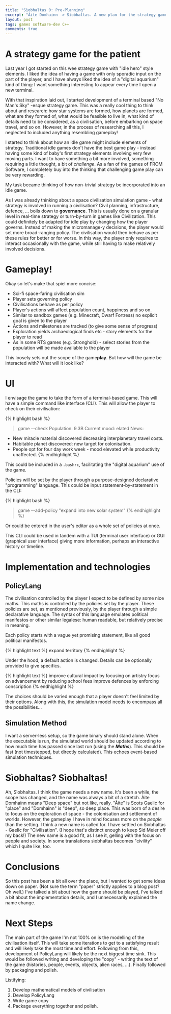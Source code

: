 ```yaml
---
title: "Sìobhaltas 0: Pre-Planning"
excerpt: "Àite Domhainn -> Sìobhaltas. A new plan for the strategy game, a new direction and (most importantly, of course) a new name!"
layout: post
tags: games software-dev C++
comments: true
---
```


# A strategy game for the patient

Last year I got started on this wee strategy game with "idle hero" style elements. I liked the idea of having a game with only sporadic input on the part of the player, and I have always liked the idea of a "digital aquarium" kind of thing: I want something interesting to appear every time I open a new terminal.

With that inspiration laid out, I started development of a terminal based "No Man's Sky" -esque strategy game. This was a really cool thing to think about and research: how star systems are formed, how planets are formed, what are they formed of, what would be feasible to live in, what kind of details need to be considered, as a civilisation, before embarking on space travel, and so on. However, in the process of researching all this, I neglected to included anything resembling gameplay!

I started to think about how an idle game might include elements of strategy. Traditional idle games don't have the best game play - instead having some kind of baby's first strategy elements involving very few moving parts. I want to have something a bit more involved, something requiring a little thought, a bit of *challenge*. As a fan of the games of FROM Software, I completely buy into the thinking that challenging game play can be very rewarding.

My task became thinking of how non-trivial strategy be incorporated into an idle game.

As I was already thinking about a space civilisation simulation game - what strategy is involved in running a civilisation? Civil planning, infrastructure, defence, ... boils down to **governance**. This is usually done on a granular level in real-time strategy or turn-by-turn in games like Civilization. This could definitely be adapted for idle play by changing how the player governs. Instead of making the micromanage-y decisions, the player would set more broad-ranging policy. The civilisation would then behave as per these rules for better or for worse. In this way, the player only requires to interact occasionally with the game, while still having to make relatively involved decisions.

# Gameplay!

Okay so let's make that spiel more concise:
- Sci-fi space-faring civilisation sim
- Player sets governing policy
- Civilisations behave as per policy
- Player's actions will affect population count, happiness and so on.
- Similar to sandbox games (e.g. Minecraft, Dwarf Fortress) no explicit goal is given to the player
- Actions and milestones are tracked (to give some sense of progress)
- Exploration yields archaeological finds etc - story elements for the player to read
- As in some RTS games (e.g. Stronghold) - select stories from the population will be made available to the player

This loosely sets out the scope of the game**play**. But how will the game be interacted with? What will it look like?

# UI

I envisage the game to take the form of a terminal-based game. This will have a simple command like interface (CLI). This will allow the player to check on their civilisation:

{% highlight bash %}
> game --check
Population:    9.3B
Current mood:  elated
News:
  - New miracle material discovered decreasing interplanetary travel costs.
  - Habitable planet discovered: new target for colonisation.
  - People opt for four day work week - mood elevated while productivity unaffected.
{% endhighlight %}

This could be included in a `.bashrc`, facilitating the "digital aquarium" use of the game.

Policies will be set by the player through a purpose-designed declarative "programming" language. This could be input statement-by-statement in the CLI:

{% highlight bash %}
> game --add-policy "expand into new solar system"
{% endhighlight %}

Or could be entered in the user's editor as a whole set of policies at once.

This CLI could be used in tandem with a TUI (terminal user interface) or GUI (graphical user interface) giving more information, perhaps an interactive history or timeline.

# Implementation and technologies

## PolicyLang
The civilisation controlled by the player I expect to be defined by some nice maths. This maths is controlled by the policies set by the player. These policies are set, as mentioned previously, by the player through a simple declarative language. The syntax of this language emulates political manifestos or other similar legalese: human readable, but relatively precise in meaning.

Each policy starts with a vague yet promising statement, like all good political manifestos.

{% highlight text %}
expand territory
{% endhighlight %}

Under the hood, a default action is changed. Details can be optionally provided to give specifics.

{% highlight text %}
improve cultural impact by focusing on artistry
focus on advancement by reducing school fees
improve defences by enforcing conscription
{% endhighlight %}

The choices should be varied enough that a player doesn't feel limited by their options. Along with this, the simulation model needs to encompass all the possibilities...

## Simulation Method
I want a server-less setup, so the game binary should stand alone. When the executable is run, the simulated world should be updated according to how much time has passed since last run (using the ***Maths***). This should be fast (not timestepped, but directly calculated). This echoes event-based simulation techniques.

# Sìobhaltas? Sìobhaltas!
Ah, Sìobhaltas. I think the game needs a new name. It's been a while, the scope has changed, and the name was always a bit of a stretch. Àite Domhainn means "Deep space" but not like, really. "Àite" is Scots Gaelic for "place" and "Domhainn" is "deep", so deep place. This was born of a desire to focus on the exploration of space - the colonisation and settlement of worlds. However, the gameplay I have in mind focuses more on the *people* than the setting. I think a new name is called for. I have settled on Sìobhaltas - Gaelic for "Civilisation". (I hope that's distinct enough to keep Sid Meier off my back!) The new name is a good fit, as I see it, gelling with the focus on people and society. In some translations sìobhaltas becomes "civility" which I quite like, too. 

# Conclusions
So this post has been a bit all over the place, but I wanted to get some ideas down on paper. (Not sure the term "paper" strictly applies to a blog post? Oh well.) I've talked a bit about how the game should be played, I've talked a bit about the implementation details, and I unnecessarily explained the name change.

# Next Steps
The main part of the game I'm not 100% on is the modelling of the civilisation itself. This will take some iterations to get to a satisfying result and will likely take the most time and effort. Following from this, development of PolicyLang will likely be the next biggest time sink. This would be followed writing and developing the "copy" - writing the text of the game (histories, people, events, objects, alien races, ...). Finally followed by packaging and polish.

Listifying:
1. Develop mathematical models of civilisation
2. Develop PolicyLang
3. Write game copy
4. Package everything together and polish.
